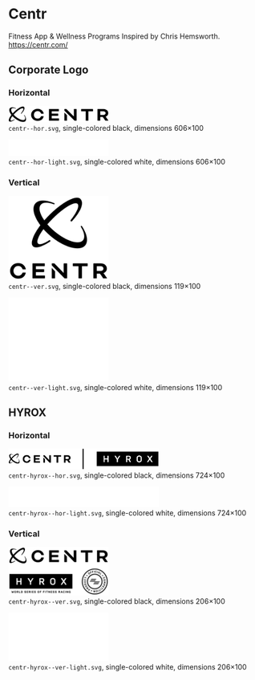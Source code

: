 # Centr

Fitness App & Wellness Programs Inspired by Chris Hemsworth.  
https://centr.com/


## Corporate Logo

### Horizontal

<img src="centr--hor.svg" alt="Logo in black" width="200"/><br/>
`centr--hor.svg`,
single-colored black,
dimensions 606×100

<img src="centr--hor-light.svg" alt="Logo in white" width="200"/><br/>
`centr--hor-light.svg`,
single-colored white,
dimensions 606×100

### Vertical

<img src="centr--ver.svg" alt="Logo in black" width="200"/><br/>
`centr--ver.svg`,
single-colored black,
dimensions 119×100

<img src="centr--ver-light.svg" alt="Logo in white" width="200"/><br/>
`centr--ver-light.svg`,
single-colored white,
dimensions 119×100


## HYROX

### Horizontal

<img src="centr-hyrox--hor.svg" alt="Logo in black" width="300"/><br/>
`centr-hyrox--hor.svg`,
single-colored black,
dimensions 724×100

<img src="centr-hyrox--hor-light.svg" alt="Logo in white" width="300"/><br/>
`centr-hyrox--hor-light.svg`,
single-colored white,
dimensions 724×100

### Vertical

<img src="centr-hyrox--ver.svg" alt="Logo in black" width="200"/><br/>
`centr-hyrox--ver.svg`,
single-colored black,
dimensions 206×100

<img src="centr-hyrox--ver-light.svg" alt="Logo in white" width="200"/><br/>
`centr-hyrox--ver-light.svg`,
single-colored white,
dimensions 206×100
